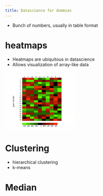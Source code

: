 ```yaml
---
title: Datascience for dummies
---
```


- Bunch of numbers, usually in table format

# heatmaps
- Heatmaps are ubiquitous in datascience
- Allows visualization of array-like data

![heatmap](image.png)


# Clustering
- hierarchical clustering
- k-means

# Median



